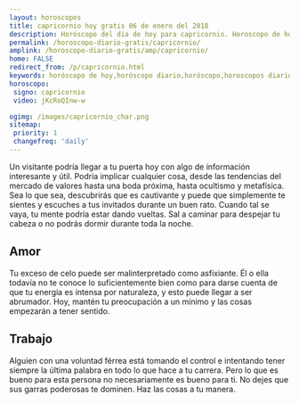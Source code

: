 ```yaml
---
layout: horoscopos
title: capricornio hoy gratis 06 de enero del 2018 
description: Horóscopo del dia de hoy para capricornio. Horoscopo de hoy 06 de enero del 2018. Las predicciones de amor, trabajo, vida personal gratis.
permalink: /horoscopo-diario-gratis/capricornio/
amplink: /horoscopo-diario-gratis/amp/capricornio/
home: FALSE
redirect_from: /p/capricornio.html
keywords: horóscopo de hoy,horóscopo diario,horóscopo,horoscopos diarios gratis del dia de hoy,horóscopo diario gratis,horóscopo esperanza gracia,horoscopo capricornio hoy,horoscop,horóscopos gratis,Tarot,Astrologia,Zodíaco,horoscopo gratis,Horóscopo gratis,horoscopo,horoscopo de hoy,Aries,Tauro,Géminis,Geminis,Cáncer,Cancer,Leo,Virgo,Libra,Escorpio,Sagitario,Capricornio,Acuario,Piscis,2017,2018,2019,tarot gratis,vidente,tarot de si o no,tarot del amor
horoscopo:
 signo: capricornio
 video: jKcRoQInw-w

ogimg: /images/capricornio_char.png
sitemap:
 priority: 1
 changefreq: 'daily'
---
```



Un visitante podría llegar a tu puerta hoy con algo de información interesante y útil. Podría implicar cualquier cosa, desde las tendencias del mercado de valores hasta una boda próxima, hasta ocultismo y metafísica. Sea lo que sea, descubrirás que es cautivante y puede que simplemente te sientes y escuches a tus invitados durante un buen rato. Cuando tal se vaya, tu mente podría estar dando vueltas. Sal a caminar para despejar tu cabeza o no podrás dormir durante toda la noche.

## Amor

Tu exceso de celo puede ser malinterpretado como asfixiante. Él o ella todavía no te conoce lo suficientemente bien como para darse cuenta de que tu energía es intensa por naturaleza, y esto puede llegar a ser abrumador. Hoy, mantén tu preocupación a un mínimo y las cosas empezarán a tener sentido.

## Trabajo

Alguien con una voluntad férrea está tomando el control e intentando tener siempre la última palabra en todo lo que hace a tu carrera. Pero lo que es bueno para esta persona no necesariamente es bueno para ti. No dejes que sus garras poderosas te dominen. Haz las cosas a tu manera.